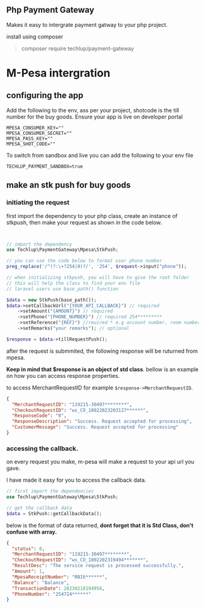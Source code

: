 ## Php Payment Gateway

Makes it easy to intergrate payment gatway to your php project.

install using composer

> composer require techlup/payment-gateway

# M-Pesa intergration

## configuring the app

Add the following to the env, ass per your project, shotcode is the till number for the buy goods. Ensure your app is live on developer portal

```env
MPESA_CONSUMER_KEY=""
MPESA_CONSUMER_SECRET=""
MPESA_PASS_KEY=""
MPESA_SHOT_CODE=""
```

To switch from sandbox and live you can add the following to your env file

```env
TECHLUP_PAYMENT_SANDBOX=true
```
## make an stk push for buy goods

### initiating the request

first import the dependency to your php class, create an instance of stkpush, then make your request as shown in the code below.

```php


// import the dependency
use Techlup\PaymentGateway\Mpesa\StkPush;

// you can use the code below to format user phone number
preg_replace('/^(?:\+?254|0)?/', '254', $request->input("phone"));

// when initializing stkpush, you will have to give the root folder
// this will help the class to find your env file
// laravel users use base_path() function

$data = new StkPush(base_path());
$data->setCallbackUrl("{YOUR_API_CALLBACK}") // required
    ->setAmount("{AMOUNT}") // required
    ->setPhone("{PHONE_NUMBER}") // required 254*********
    ->setReference("{REF}") //reuired * e.g account number, room number, etc
    ->setRemarks("your remarks"); // optional

$response = $data->tillRequestPush();

```

after the request is submmited, the following response will be ruturned from mpesa.

<b>Keep in mind that $response is an object of std class</b>. bellow is an example on how you can access response properties.

to access MerchantRequestID for example `$response->MerchantRequestID`.

```json
{
  "MerchantRequestID": "119215-30497********",
  "CheckoutRequestID": "ws_CO_18022023203127******",
  "ResponseCode": "0",
  "ResponseDescription": "Success. Request accepted for processing",
  "CustomerMessage": "Success. Request accepted for processing"
}
```

### accessing the callback.

on every request you make, m-pesa will make a request to your api url you gave.

I have made it easy for you to access the callback data.

```php
// first import the dependencies
use Techlup\PaymentGateway\Mpesa\StkPush;

// get the callback data
$data = StkPush::getCallbackData();
```

below is the format of data returned, <b>dont forget that it is Std Class, don't confuse with array.</b>

```json
{
  "status": 0,
  "MerchantRequestID": "119215-30497********",
  "CheckoutRequestID": "ws_CO_1802202319494*******",
  "ResultDesc": "The service request is processed successfully.",
  "Amount": 1,
  "MpesaReceiptNumber": "RBI6******",
  "Balance": "Balance",
  "TransactionDate": 20230218194956,
  "PhoneNumber": "254724******"
}
```
